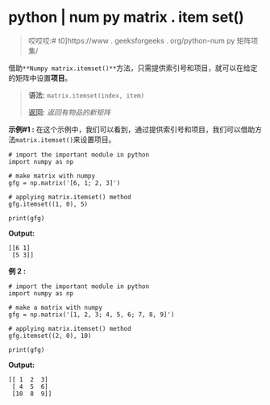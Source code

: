 # python | num py matrix . item set()

> 哎哎哎:# t0]https://www . geeksforgeeks . org/python-num py 矩阵项集/

借助`**Numpy matrix.itemset()**`方法，只需提供索引号和项目，就可以在给定的矩阵中设置**项目**。

> **语法:** `matrix.itemset(index, item)`
> 
> **返回:** *返回有物品的新矩阵*

**示例#1 :**
在这个示例中，我们可以看到，通过提供索引号和项目，我们可以借助方法`matrix.itemset()`来设置项目。

```
# import the important module in python
import numpy as np

# make matrix with numpy
gfg = np.matrix('[6, 1; 2, 3]')

# applying matrix.itemset() method
gfg.itemset((1, 0), 5)

print(gfg)
```

**Output:**

```
[[6 1]
 [5 3]]

```

**例 2 :**

```
# import the important module in python
import numpy as np

# make a matrix with numpy
gfg = np.matrix('[1, 2, 3; 4, 5, 6; 7, 8, 9]')

# applying matrix.itemset() method
gfg.itemset((2, 0), 10)

print(gfg)
```

**Output:**

```
[[ 1  2  3]
 [ 4  5  6]
 [10  8  9]]

```